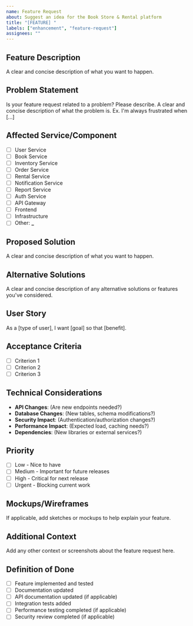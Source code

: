 ```yaml
---
name: Feature Request
about: Suggest an idea for the Book Store & Rental platform
title: "[FEATURE] "
labels: ["enhancement", "feature-request"]
assignees: ""
---
```


## Feature Description

A clear and concise description of what you want to happen.

## Problem Statement

Is your feature request related to a problem? Please describe.
A clear and concise description of what the problem is. Ex. I'm always frustrated when [...]

## Affected Service/Component

- [ ] User Service
- [ ] Book Service
- [ ] Inventory Service
- [ ] Order Service
- [ ] Rental Service
- [ ] Notification Service
- [ ] Report Service
- [ ] Auth Service
- [ ] API Gateway
- [ ] Frontend
- [ ] Infrastructure
- [ ] Other: ******\_******

## Proposed Solution

A clear and concise description of what you want to happen.

## Alternative Solutions

A clear and concise description of any alternative solutions or features you've considered.

## User Story

As a [type of user], I want [goal] so that [benefit].

## Acceptance Criteria

- [ ] Criterion 1
- [ ] Criterion 2
- [ ] Criterion 3

## Technical Considerations

- **API Changes**: (Are new endpoints needed?)
- **Database Changes**: (New tables, schema modifications?)
- **Security Impact**: (Authentication/authorization changes?)
- **Performance Impact**: (Expected load, caching needs?)
- **Dependencies**: (New libraries or external services?)

## Priority

- [ ] Low - Nice to have
- [ ] Medium - Important for future releases
- [ ] High - Critical for next release
- [ ] Urgent - Blocking current work

## Mockups/Wireframes

If applicable, add sketches or mockups to help explain your feature.

## Additional Context

Add any other context or screenshots about the feature request here.

## Definition of Done

- [ ] Feature implemented and tested
- [ ] Documentation updated
- [ ] API documentation updated (if applicable)
- [ ] Integration tests added
- [ ] Performance testing completed (if applicable)
- [ ] Security review completed (if applicable)
